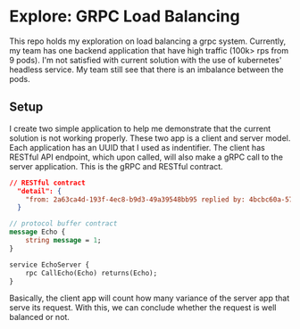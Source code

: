 # Explore: GRPC Load Balancing

This repo holds my exploration on load balancing a grpc system. Currently, my team has one backend application that have high traffic (100k> rps from 9 pods). I'm not satisfied with current solution with the use of kubernetes' headless service. My team still see that there is an imbalance between the pods.

## Setup

I create two simple application to help me demonstrate that the current solution is not working properly. These two app is a client and server model. Each application has an UUID that I used as indentifier. The client has RESTful API endpoint, which upon called, will also make a gRPC call to the server application. This is the gRPC and RESTful contract.

```json
// RESTful contract
  "detail": {
    "from: 2a63ca4d-193f-4ec8-b9d3-49a39548bb95 replied by: 4bcbc60a-5700-4313-8772-c2a3ceab0513": 1000
  }
```

```proto
// protocol buffer contract
message Echo {
    string message = 1;
}

service EchoServer {
    rpc CallEcho(Echo) returns(Echo); 
}
```

Basically, the client app will count how many variance of the server app that serve its request. With this, we can conclude whether the request is well balanced or not.
